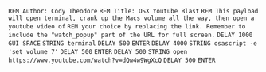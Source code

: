 `REM Author: Cody Theodore`
`REM Title: OSX Youtube Blast`
`REM This payload will open terminal, crank up the Macs volume all the way, then open a youtube video of`
`REM your choice by replacing the link. Remember to include the "watch_popup" part of the URL for full screen.`
`DELAY 1000`
`GUI SPACE`
`STRING terminal`
`DELAY 500`
`ENTER`
`DELAY 4000`
`STRING osascript -e 'set volume 7'`
`DELAY 500`
`ENTER`
`DELAY 500`
`STRING open https://www.youtube.com/watch?v=dQw4w9WgXcQ`
`DELAY 500`
`ENTER`